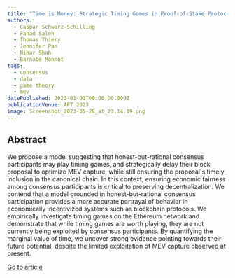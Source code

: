 ```yaml
---
title: "Time is Money: Strategic Timing Games in Proof-of-Stake Protocols"
authors:
  - Caspar Schwarz-Schilling
  - Fahad Saleh
  - Thomas Thiery
  - Jennifer Pan
  - Nihar Shah
  - Barnabé Monnot
tags:
  - consensus
  - data
  - game theory
  - mev
datePublished: 2023-01-01T00:00:00.000Z
publicationVenue: AFT 2023
image: Screenshot_2023-05-28_at_23.14.19.png
---
```


## Abstract

We propose a model suggesting that honest-but-rational consensus participants may play timing games, and strategically delay their block proposal to optimize MEV capture, while still ensuring the proposal's timely inclusion in the canonical chain. In this context, ensuring economic fairness among consensus participants is critical to preserving decentralization. We contend that a model grounded in honest-but-rational consensus participation provides a more accurate portrayal of behavior in economically incentivized systems such as blockchain protocols. We empirically investigate timing games on the Ethereum network and demonstrate that while timing games are worth playing, they are not currently being exploited by consensus participants. By quantifying the marginal value of time, we uncover strong evidence pointing towards their future potential, despite the limited exploitation of MEV capture observed at present.

[Go to article](https://arxiv.org/abs/2305.09032)
